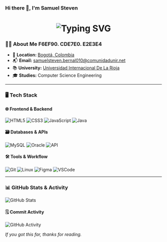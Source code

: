 
### **Hi there 👋, I'm Samuel Steven**

<h1 align="center">
  <img src="https://readme-typing-svg.demolab.com?font=Fira+Code&weight=600&size=30&duration=3000&pause=500&color=fe5f40&center=true&vCenter=true&width=800&lines=👨‍💻Developer+in+training;my+code+doesn't+work,;+and+i+have+no+idea+why...;...but+it+will+soon!🚀" alt="Typing SVG" />
</h1>

### 🧑‍💻 **About Me F6EF90. CDE7E0. E2E3E4**

- 📍 **Location:**
[Bogotá, Colombia](https://maps.app.goo.gl/q89iBrx8Gd7tBLnD8)
- 📬 **Email:**
[samuelsteven.bernal010@comunidadunir.net](mailto:samuelsteven.bernal010@comunidadunir.net)
- 📚 **University:**
[Universidad Internacional De La Rioja](https://estudiar.unir.net/co)
- 🎓 **Studies:**
Computer Science Engineering

---

### 🖥️ **Tech Stack**

#### 🌐 **Frontend & Backend**

![HTML5](https://img.shields.io/badge/HTML5-%23E34F26?style=for-the-badge&logo=html5&logoColor=white)
![CSS3](https://img.shields.io/badge/CSS3-%231572B6?style=for-the-badge&logo=css3&logoColor=white)
![JavaScript](https://img.shields.io/badge/JavaScript-%23F7DF1E?style=for-the-badge&logo=javascript&logoColor=black)
![Java](https://img.shields.io/badge/Java-%23ED8B00?style=for-the-badge&logo=openjdk&logoColor=white)

#### 🗃️ **Databases & APIs**

![MySQL](https://img.shields.io/badge/MySQL-%234479A1?style=for-the-badge&logo=mysql&logoColor=white)
![Oracle](https://img.shields.io/badge/Oracle-%23F80000?style=for-the-badge&logo=oracle&logoColor=white)
![API](https://img.shields.io/badge/API-%2300C7B7?style=for-the-badge&logo=fastapi&logoColor=white&labelColor=2D2D2D)

#### 🛠️ **Tools & Workflow**

![Git](https://img.shields.io/badge/Git-%23F05032?style=for-the-badge&logo=git&logoColor=white)
![Linux](https://img.shields.io/badge/Linux-%23FCC624?style=for-the-badge&logo=linux&logoColor=black)
![Figma](https://img.shields.io/badge/Figma-%23F24E1E?style=for-the-badge&logo=figma&logoColor=white)
![VSCode](https://img.shields.io/badge/VSCode-%23007ACC?style=for-the-badge&logo=visualstudiocode&logoColor=white)

---

### 📊 **GitHub Stats & Activity**

![GitHub Stats](https://github-readme-stats.vercel.app/api?username=sirmax28&show_icons=true&theme=dark&hide_border=true&border_radius=5&include_all_commits=true&custom_title=My%20GitHub%20Stats)

#### 🗓️ **Commit Activity**

![GitHub Activity](https://github-readme-activity-graph.vercel.app/graph?username=sirmax28&theme=github-dark&hide_border=true&area=true&custom_title=My%20Commit%20Activity%20Graph)

_If you got this far, thanks for reading._